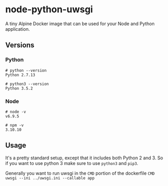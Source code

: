 # node-python-uwsgi
A tiny Alpine Docker image that can be used for your Node and Python application.

## Versions
### Python
```
# python --version
Python 2.7.13

# python3 --version
Python 3.5.2
```

### Node
```
# node -v
v6.9.5

# npm -v
3.10.10
```

## Usage
It's a pretty standard setup, except that it includes both Python 2 and 3. So if you want to use python 3 make sure to use `python3` and `pip3`. 

Generally you want to run uwsgi in the `CMD` portion of the dockerfile
`CMD uwsgi --ini ../uwsgi.ini --callable app`

